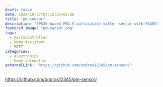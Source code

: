 ```yaml
---
draft: false
date: 2025-10-27T07:15:23+01:00
title: "pm-sensor"
description: "SPS30-based PM2.5 particulate matter sensor with RS485"
featured_image: "pm-sensor.png"
tags:
  - microcontroller
  - Home Assistant
  - MQTT
categories:
  - electronics
  - home automation
externalLink: "https://github.com/ondras12345/pm-sensor/"
---
```

https://github.com/ondras12345/pm-sensor/
